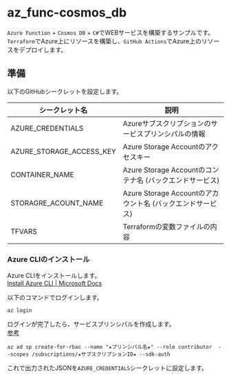 # az_func-cosmos_db

`Azure Function` + `Cosmos DB` + `C#`でWEBサービスを構築するサンプルです。  
`Terraform`でAzure上にリソースを構築し、`GitHub Actions`でAzure上のリソースをデプロイします。  

## 準備

以下のGitHubシークレットを設定します。  

| シークレット名 | 説明 |
| --- | --- |
| AZURE_CREDENTIALS | Azureサブスクリプションのサービスプリンシパルの情報 |
| AZURE_STORAGE_ACCESS_KEY | Azure Storage Accountのアクセスキー |
| CONTAINER_NAME | Azure Storage Accountのコンテナ名 (バックエンドサービス) |
| STORAGRE_ACOUNT_NAME | Azure Storage Accountのアカウント名 (バックエンドサービス) |
| TFVARS | Terraformの変数ファイルの内容 |

### Azure CLIのインストール

Azure CLIをインストールします。  
[Install Azure CLI | Microsoft Docs](https://docs.microsoft.com/ja-jp/cli/azure/install-azure-cli)  

以下のコマンドでログインします。  

```shell
az login
```

ログインが完了したら、サービスプリンシパルを作成します。  
[参考](https://github.com/marketplace/actions/azure-cli-action#configure-azure-credentials-as-github-secret)  

```shell
az ad sp create-for-rbac --name "★プリンシパル名★" --role contributor  --scopes /subscriptions/★サブスクリプションID★ --sdk-auth
```

これで出力されたJSONを`AZURE_CREDENTIALS`シークレットに設定します。  
